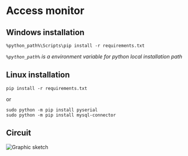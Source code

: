 # Access monitor

## Windows installation

    %python_path%\Scripts\pip install -r requirements.txt

  *`%python_path%` is a environment variable for python local installation path*

## Linux installation

    pip install -r requirements.txt

or 

	sudo python -m pip install pyserial
	sudo python -m pip install mysql-connector


## Circuit

![Graphic sketch](https://raw.githubusercontent.com/santannacostamarco/Access_counter/master/graphic_sketch/access_control_circuit.png)
